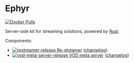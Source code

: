 Ephyr
=====

[![Docker Pulls](https://img.shields.io/docker/pulls/allatra/ephyr.svg)](https://hub.docker.com/r/allatra/ephyr)

Server-side kit for streaming solutions, powered by [Rust].

Components:
- [![restreamer-release](https://img.shields.io/badge/release-0.6.0-blue) Re-streamer](https://github.com/ALLATRA-IT/ephyr/tree/restreamer-v0.6.0/components/restreamer) ([changelog](https://github.com/ALLATRA-IT/ephyr/blob/master/components/restreamer/CHANGELOG.md))
- [![vod-meta-server-release](https://img.shields.io/badge/release-0.4.0-blue) VOD meta server](https://github.com/ALLATRA-IT/ephyr/tree/vod-meta-server-v0.4.0/components/vod-meta-server) ([changelog](https://github.com/ALLATRA-IT/ephyr/blob/master/components/vod-meta-server/CHANGELOG.md))





[Rust]: https://www.rust-lang.org
